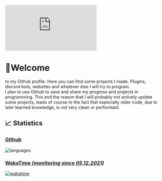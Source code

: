 <html>
<embed src="https://wakatime.com/share/@Funty/dd5f6966-d890-460d-8887-759867dd357e.svg"></embed>
</html>


# 👋Welcome 
to my Github profile. Here you can find some projects I made. Plugins, discord bots, websites and whatever else I will try to program.  
I plan to use Github to save and share my progress and projects in programming. This and the reason that I will probably not actively update some projects, leads of course to the fact that especially older code, due to later learned knowledge, is not very clean or performant.
## 📈 Statistics
### [Github](https://github.com/FuntyGithub)
![languages](https://github-readme-stats-dun-chi.vercel.app/api/top-langs/?username=FuntyGithub&hide_title=true&bg_color=0d1117&text_color=f0f6fc&hide_border=false)
<!-- ![stats](https://github-readme-stats-dun-chi.vercel.app/api?username=FuntyGithub&show_icons=true&hide_title=true&include_all_commits=true&count_private=true&bg_color=0d1117&text_color=f0f6fc&hide_border=false) -->
<!-- ## [Code::Stats *(monitoring since 05.12.2021)*](https://codestats.net/users/Funty) -->
### [WakaTime *(monitoring since 05.12.2021)*](https://wakatime.com/@Funty)
[![wakatime](https://wakatime.com/badge/user/6dcad35f-5e14-44f1-8e50-62062cfd7011.svg)](https://wakatime.com/@6dcad35f-5e14-44f1-8e50-62062cfd7011)  
<!-- ![wakatimegithubstats](https://github-readme-stats-dun-chi.vercel.app/api/wakatime/?username=Funty&hide_title=true&bg_color=0d1117&text_color=f0f6fc&hide_border=false)  -->


